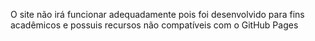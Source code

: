 O site não irá funcionar adequadamente pois foi desenvolvido para fins acadêmicos e possuis recursos não compatíveis com o GitHub Pages
